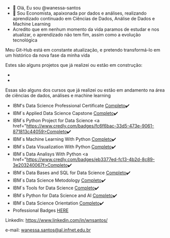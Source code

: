 - 👋 Olá, Eu sou @wanessa-santos
- 👀 Sou Economista, apaixonada por dados e análises, realizando aprendizado continuado em Ciências de Dados, Análise de Dados e Machine Learning
- Acredito que em nenhum momento da vida paramos de estudar e nos atualizar, o aprendizado não tem fim, assim como a evolução tecnológica

Meu Git-Hub está em constante atualização, e pretendo transformá-lo em um histórico da nova fase da minha vida

Estes são alguns projetos que já realizei ou estão em construção:

-
-

Essas são alguns dos cursos que já realizei ou estão em andamento na área de ciências de dados, análises e machine learning

- IBM's Data Science Professional Certificate <a href="https://www.credly.com/badges/d54a2cf7-c9c3-4bef-abb6-62ed75956b3e">Completo</a>✔️
- IBM´s Applied Data Science Capstone <a href="https://www.credly.com/badges/575c1013-26b3-432c-ae81-dde3320f3f8f">Completo</a>✔️
- IBM´s Python Project for Data Science <a href="https://www.credly.com/badges/fc6f6bac-33d5-473e-9061-871813c44059>Completo</a>✔️
- IBM´s Machine Learning With Python <a href="https://www.credly.com/badges/7d2dbb27-c486-4643-9dd3-f0bc165dfc95">Completo</a>✔️
- IBM´s Data Visualization With Python <a href="https://www.credly.com/badges/aaf06b5d-5ab5-4c8e-aafd-0873bdc80cfc">Completo</a>✔️
- IBM´s Data Analisys With Python <a href="https://www.credly.com/badges/eb3377ed-fc13-4b2d-8c89-3e203240067f>Completo</a>✔️
- IBM´s Data Bases and SQL for Data Science <a href="https://www.credly.com/badges/0688ff4f-ab50-4d5e-a324-a57983659f2e">Completo</a>✔️
- IBM´s Data Science Metodology <a href="https://www.credly.com/badges/e04cdbf0-d811-478c-9b49-740207e0a229">Completo</a>✔️
- IBM´s Tools for Data Science <a href="https://www.credly.com/badges/3af5953b-30e1-48ab-aa24-debf3023ff0b">Completo</a>✔️
- IBM´s Python for Data Science and AI <a href="https://www.credly.com/badges/7639d32f-3399-4a07-8fa9-cb1a4829ee61">Completo</a>✔️
- IBM´s Data Science Orientation <a href="https://www.credly.com/badges/0977f736-ff2a-4d1c-87b3-ec0f7e5479a7">Completo</a>✔️
- Professional Badges <a href="https://www.credly.com/users/wanessa-nunes-dos-santos/badges">HERE</a>

LinkedIn: https://www.linkedin.com/in/wnsantos/

e-mail: wanessa.santos@al.infnet.edu.br

<!--- Machine Learning and Data Science Projects
Machine Learning - Supervised
ML - Regression: House Pricing Models Comparison

ML - Best Classifier (KNN x DecTree x SVM x LogistRegr): Loan Status⚡

ML - Classification - SVM: Cancer detection

ML - Classification - Decision_Tree: Medical Drug Research

ML - Classification - KNN: Customer Customized Offer

ML - Classification -Logistic Regression: Customer Churn

Machine Learning - Unsupervised
ML - Clustering- K-Means: Customer Segmentation

🚧 Under Construction <--🚧

PySpark
PySpark MLlib - ML Pipeline Random Forest - Car price prediction⚡

🚧 Under Construction <--🚧

Recommender Systems
ML - Recommender System - Content-Based: Movie Recommender⚡

ML - Recommender System - Collaborative Filtering: User-User Movie Recommender⚡

Data Analysis and Data Visualization
NLP - Wordcloud for Alice Novel⚡

DataViz Clustering Markers - San Francisco Crimes⚡

DataViz - San Francisco Crime Choropleth Map

Data Analysis - Survey Analysis of Data Science Interest

Artificial Intelligence and Machine Learning Engines
AIDAN - Student Advisor Bot - powered by Watson Assistant and Discovery Integration - NLP, Content Tagging, Keyword Extraction⚡

H2O AutoML - Term Deposit Prediction⚡

Auto AI - IBM Watson - Iris Flower Multiclass Deploy⚡

Chatbot powered by IBM Watson Assistant API - Flower Shop

🚧 Under Construction <--🚧
--->
<!---
wanessa-santos/wanessa-santos is a ✨ special ✨ repository because its `README.md` (this file) appears on your GitHub profile.
You can click the Preview link to take a look at your changes.
--->
